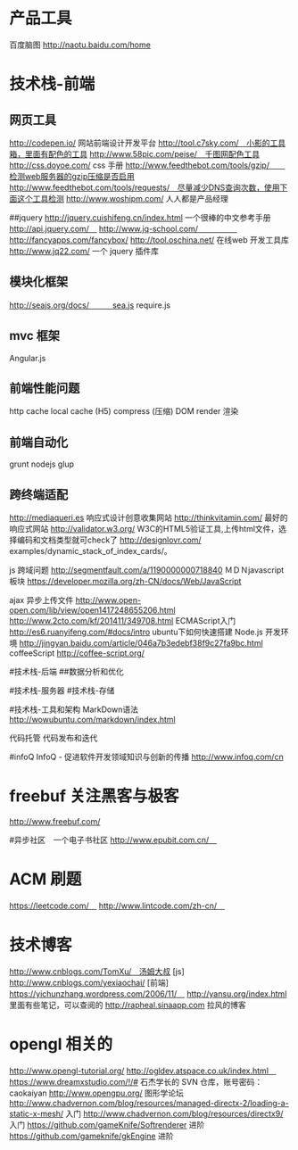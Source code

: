 # 产品工具
百度脑图 http://naotu.baidu.com/home

# 技术栈-前端
## 网页工具
http://codepen.io/  网站前端设计开发平台
http://tool.c7sky.com/　小影的工具箱，里面有配色的工具
http://www.58pic.com/peise/　千图网配色工具
http://css.doyoe.com/   css 手册
http://www.feedthebot.com/tools/gzip/　　检测web服务器的gzip压缩是否启用
http://www.feedthebot.com/tools/requests/　尽量减少DNS查询次数，使用下面这个工具检测
http://www.woshipm.com/  人人都是产品经理

##jquery
http://jquery.cuishifeng.cn/index.html 一个很棒的中文参考手册
http://api.jquery.com/　
http://www.jq-school.com/　　　　　
http://fancyapps.com/fancybox/
http://tool.oschina.net/  在线web 开发工具库
http://www.jq22.com/ 一个 jquery 插件库


## 模块化框架
http://seajs.org/docs/　　　sea.js
require.js
## mvc 框架
Angular.js
## 前端性能问题
http cache
local  cache (H5)
compress (压缩)
DOM  render 渲染
## 前端自动化
grunt
nodejs
glup
## 跨终端适配
http://mediaqueri.es  响应式设计创意收集网站
http://thinkvitamin.com/ 最好的响应式网站
http://validator.w3.org/  W3C的HTML5验证工具,上传html文件，选择编码和文档类型就可check了
http://designlovr.com/ examples/dynamic_stack_of_index_cards/。

js 跨域问题                   http://segmentfault.com/a/1190000000718840
ＭＤＮjavascript 板块         https://developer.mozilla.org/zh-CN/docs/Web/JavaScript

ajax 异步上传文件              http://www.open-open.com/lib/view/open1417248655206.html
                             http://www.2cto.com/kf/201411/349708.html
ECMAScript入门                http://es6.ruanyifeng.com/#docs/intro
ubuntu下如何快速搭建 Node.js 开发环境    http://jingyan.baidu.com/article/046a7b3edebf38f9c27fa9bc.html
coffeeScript                 http://coffee-script.org/

#技术栈-后端
##数据分析和优化


#技术栈-服务器
#技术栈-存储



#技术栈-工具和架构
MarkDown语法    http://wowubuntu.com/markdown/index.html




代码托管
代码发布和迭代

#infoQ
InfoQ - 促进软件开发领域知识与创新的传播
http://www.infoq.com/cn

# freebuf 关注黑客与极客
http://www.freebuf.com/

#异步社区　一个电子书社区
http://www.epubit.com.cn/　

# ACM 刷题
https://leetcode.com/　
http://www.lintcode.com/zh-cn/　

# 技术博客
http://www.cnblogs.com/TomXu/　汤姆大叔 [js]
http://www.cnblogs.com/yexiaochai/ [前端]
https://yichunzhang.wordpress.com/2006/11/　
http://yansu.org/index.html  里面有些笔记，可以查阅的
http://rapheal.sinaapp.com  拉风的博客


# opengl 相关的
http://www.opengl-tutorial.org/
http://ogldev.atspace.co.uk/index.html　
https://www.dreamxstudio.com/!/#  石杰学长的 SVN 仓库，账号密码：caokaiyan
http://www.opengpu.org/  图形学论坛
http://www.chadvernon.com/blog/resources/managed-directx-2/loading-a-static-x-mesh/   入门
http://www.chadvernon.com/blog/resources/directx9/ 入门
https://github.com/gameKnife/Softrenderer   进阶
https://github.com/gameknife/gkEngine  进阶
